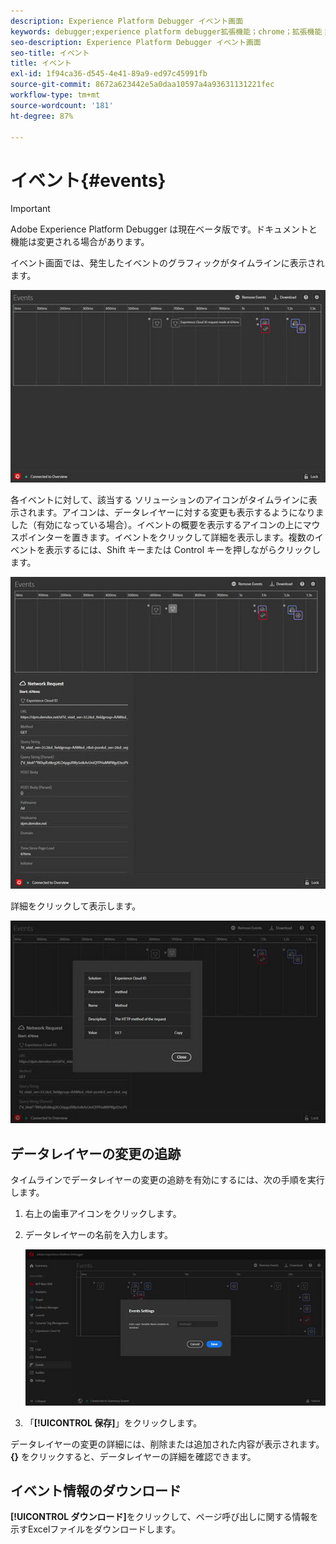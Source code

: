 ```yaml
---
description: Experience Platform Debugger イベント画面
keywords: debugger;experience platform debugger拡張機能；chrome；拡張機能；イベント；dtm;target
seo-description: Experience Platform Debugger イベント画面
seo-title: イベント
title: イベント
exl-id: 1f94ca36-d545-4e41-89a9-ed97c45991fb
source-git-commit: 8672a623442e5a0daa10597a4a93631131221fec
workflow-type: tm+mt
source-wordcount: '181'
ht-degree: 87%

---
```


# イベント{#events}

>[!IMPORTANT]
>
>Adobe Experience Platform Debugger は現在ベータ版です。ドキュメントと機能は変更される場合があります。

イベント画面では、発生したイベントのグラフィックがタイムラインに表示されます。

![](assets/events.jpg)

各イベントに対して、該当する ソリューションのアイコンがタイムラインに表示されます。アイコンは、データレイヤーに対する変更も表示するようになりました（有効になっている場合）。イベントの概要を表示するアイコンの上にマウスポインターを置きます。イベントをクリックして詳細を表示します。複数のイベントを表示するには、Shift キーまたは Control キーを押しながらクリックします。

![](assets/events-details.jpg)

詳細をクリックして表示します。

![](assets/events-details-more.jpg)

## データレイヤーの変更の追跡

タイムラインでデータレイヤーの変更の追跡を有効にするには、次の手順を実行します。

1. 右上の歯車アイコンをクリックします。
1. データレイヤーの名前を入力します。

   ![](assets/event-datalayer.jpg)

1. 「**[!UICONTROL 保存]**」をクリックします。

データレイヤーの変更の詳細には、削除または追加された内容が表示されます。**{}** をクリックすると、データレイヤーの詳細を確認できます。

## イベント情報のダウンロード

**[!UICONTROL ダウンロード]**&#x200B;をクリックして、ページ呼び出しに関する情報を示すExcelファイルをダウンロードします。
